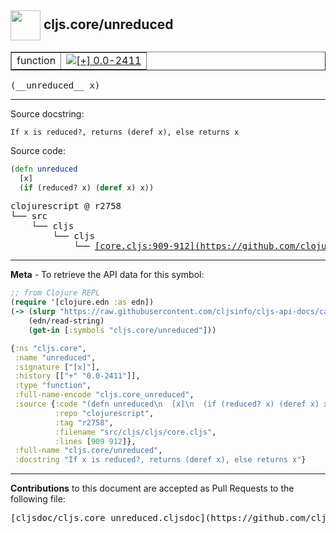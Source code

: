 ## <img width="48px" valign="middle" src="http://i.imgur.com/Hi20huC.png"> cljs.core/unreduced

 <table border="1">
<tr>

<td>function</td>
<td><a href="https://github.com/cljsinfo/cljs-api-docs/tree/0.0-2411"><img valign="middle" alt="[+] 0.0-2411" src="https://img.shields.io/badge/+-0.0--2411-lightgrey.svg"></a> </td>
</tr>
</table>

 <samp>
(__unreduced__ x)<br>
</samp>

---




Source docstring:

```
If x is reduced?, returns (deref x), else returns x
```

Source code:

```clj
(defn unreduced
  [x]
  (if (reduced? x) (deref x) x))
```

 <pre>
clojurescript @ r2758
└── src
    └── cljs
        └── cljs
            └── <ins>[core.cljs:909-912](https://github.com/clojure/clojurescript/blob/r2758/src/cljs/cljs/core.cljs#L909-L912)</ins>
</pre>


---

__Meta__ - To retrieve the API data for this symbol:

```clj
;; from Clojure REPL
(require '[clojure.edn :as edn])
(-> (slurp "https://raw.githubusercontent.com/cljsinfo/cljs-api-docs/catalog/cljs-api.edn")
    (edn/read-string)
    (get-in [:symbols "cljs.core/unreduced"]))
```

```clj
{:ns "cljs.core",
 :name "unreduced",
 :signature ["[x]"],
 :history [["+" "0.0-2411"]],
 :type "function",
 :full-name-encode "cljs.core_unreduced",
 :source {:code "(defn unreduced\n  [x]\n  (if (reduced? x) (deref x) x))",
          :repo "clojurescript",
          :tag "r2758",
          :filename "src/cljs/cljs/core.cljs",
          :lines [909 912]},
 :full-name "cljs.core/unreduced",
 :docstring "If x is reduced?, returns (deref x), else returns x"}

```

---

__Contributions__ to this document are accepted as Pull Requests to the following file:

 <pre>
[cljsdoc/cljs.core_unreduced.cljsdoc](https://github.com/cljsinfo/cljs-api-docs/blob/master/cljsdoc/cljs.core_unreduced.cljsdoc)
</pre>

